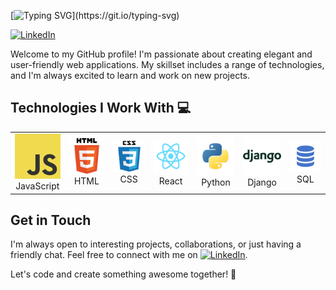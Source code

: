

[![Typing SVG](https://readme-typing-svg.demolab.com?font=Fira+Code&size=18&pause=1000&color=blue&multiline=true&width=435&lines=Hello!+My+name+is+Konstantinos.+;I+am+a+Web+Developer!)](https://git.io/typing-svg)

[![LinkedIn](https://img.shields.io/badge/LinkedIn-0077B5?style=for-the-badge&logo=linkedin&logoColor=white)](https://www.linkedin.com/in/konstantinos-kazazis-32a470228/)

Welcome to my GitHub profile! I'm passionate about creating elegant and user-friendly web applications. My skillset includes a range of technologies, and I'm always excited to learn and work on new projects.

## Technologies I Work With 💻 

<table>
  <tr>
    <td align="center">
      <img alt="JavaScript" width="75px" src="https://raw.githubusercontent.com/github/explore/80688e429a7d4ef2fca1e82350fe8e3517d3494d/topics/javascript/javascript.png">
      <br>
      JavaScript
    </td>
    <td align="center">
      <img alt="HTML" width="75px" src="https://raw.githubusercontent.com/github/explore/80688e429a7d4ef2fca1e82350fe8e3517d3494d/topics/html/html.png">
      <br>
      HTML
    </td>
    <td align="center">
      <img alt="CSS" width="75px" src="https://raw.githubusercontent.com/github/explore/80688e429a7d4ef2fca1e82350fe8e3517d3494d/topics/css/css.png">
      <br>
      CSS
    </td>
    <td align="center">
      <img alt="React" width="75px" src="https://raw.githubusercontent.com/github/explore/80688e429a7d4ef2fca1e82350fe8e3517d3494d/topics/react/react.png">
      <br>
      React
    </td>
    <td align="center">
      <img alt="Python" width="75px" src="https://raw.githubusercontent.com/github/explore/80688e429a7d4ef2fca1e82350fe8e3517d3494d/topics/python/python.png">
      <br>
      Python
    </td>
    <td align="center">
      <img alt="Django" width="75px" src="https://raw.githubusercontent.com/github/explore/80688e429a7d4ef2fca1e82350fe8e3517d3494d/topics/django/django.png">
      <br>
      Django
    </td>
    <td align="center">
      <img alt="SQL" width="75px" src="https://raw.githubusercontent.com/github/explore/80688e429a7d4ef2fca1e82350fe8e3517d3494d/topics/sql/sql.png">
      <br>
      SQL
    </td>
  </tr>
</table>

## Get in Touch

I'm always open to interesting projects, collaborations, or just having a friendly chat. Feel free to connect with me on 
[![LinkedIn](https://img.shields.io/badge/LinkedIn-0077B5?style=for-the-badge&logo=linkedin&logoColor=white)](https://www.linkedin.com/in/konstantinos-kazazis-32a470228/).

Let's code and create something awesome together! 🚀

